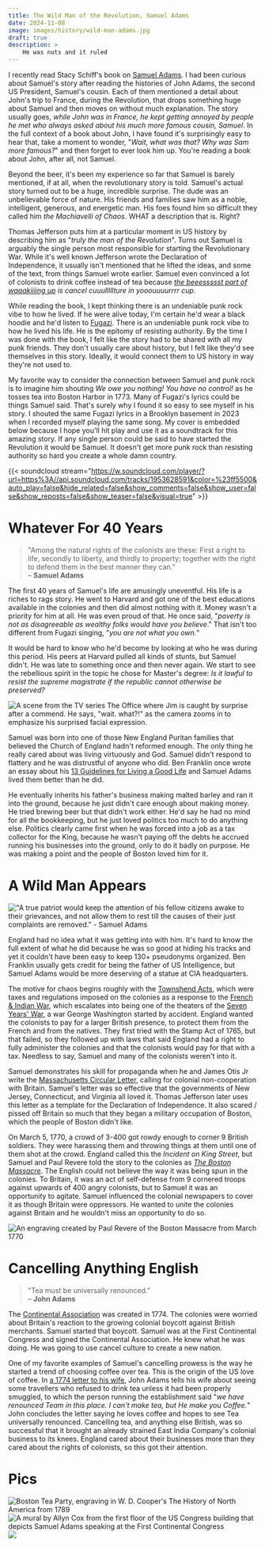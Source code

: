 ```yaml
---
title: The Wild Man of the Revolution, Samuel Adams
date: 2024-11-08
image: images/history/wild-man-adams.jpg
draft: true
description: >
    He was nuts and it ruled
---
```


I recently read Stacy Schiff's book on [Samuel Adams](https://stacyschiff.com/the-revolutionary-samuel-adams.html). I had been curious about Samuel's story after reading the histories of John Adams, the second US President, Samuel's cousin. Each of them mentioned a detail about John's trip to France, during the Revolution, that drops something huge about Samuel and then moves on without much explanation. The story usually goes, _while John was in France, he kept getting annoyed by people he met who always asked about his much more famous cousin, Samuel_. In the full context of a book about John, I have found it's surprisingly easy to hear that, take a moment to wonder, "_Wait, what was that? Why was Sam more famous?_" and then forget to ever look him up. You're reading a book about John, after all, not Samuel.

Beyond the beer, it's been my experience so far that Samuel is barely mentioned, if at all, when the revolutionary story is told. Samuel's actual story turned out to be a huge, incredible surprise. The dude was an unbelievable force of nature. His friends and families saw him as a noble, intelligent, generous, and energetic man. His foes found him so difficult they called him _the Machiavelli of Chaos_. WHAT a description that is. Right?

Thomas Jefferson puts him at a particular moment in US history by describing him as "_truly the man of the Revolution_". Turns out Samuel is arguably the single person most responsible for starting the Revolutionary War. While it's well known Jefferson wrote the Declaration of Independence, it usually isn't mentioned that he lifted the ideas, and some of the text, from things Samuel wrote earlier. Samuel even convinced a lot of colonists to drink coffee instead of tea because _[the beeessssst part of waaakiiiing up](https://www.youtube.com/watch?v=S7LXSQ85jpw) is cancel cuuulllllture in yooouuuurrrr cup_.

While reading the book, I kept thinking there is an undeniable punk rock vibe to how he lived. If he were alive today, I'm certain he'd wear a black hoodie and he'd listen to [Fugazi](https://www.youtube.com/watch?v=c_5OZOwAhas). There is an undeniable punk rock vibe to how he lived his life. He is the epitomy of resisting authority. By the time I was done with the book, I felt like the story had to be shared with all my punk friends. They don't usually care about history, but I felt like they'd see themselves in this story. Ideally, it would connect them to US history in way they're not used to.

My favorite way to consider the connection between Samuel and punk rock is to imagine him shouting _We owe you nothing! You have no control!_ as he tosses tea into Boston Harbor in 1773. Many of Fugazi's lyrics could be things Samuel said. That's surely why I found it so easy to see myself in his story. I shouted the same Fugazi lyrics in a Brooklyn basement in 2023 when I recorded myself playing the same song. My cover is embedded below because I hope you'll hit play and use it as a soundtrack for this amazing story. If any single person could be said to have started the Revolution it would be Samuel. It doesn't get more punk rock than resisting authority so hard you create a whole damn country.

{{< soundcloud stream="https://w.soundcloud.com/player/?url=https%3A//api.soundcloud.com/tracks/1953628591&color=%23ff5500&auto_play=false&hide_related=false&show_comments=false&show_user=false&show_reposts=false&show_teaser=false&visual=true" >}}
<br>


# Whatever For 40 Years

> "Among the natural rights of the colonists are these: First a right to life, secondly to liberty, and thirdly to property; together with the right to defend them in the best manner they can."<br>
> – **Samuel Adams**


The first 40 years of Samuel's life are amusingly uneventful. His life is a riches to rags story. He went to Harvard and got one of the best educations available in the colonies and then did almost nothing with it. Money wasn't a priority for him at all. He was even proud of that. He once said, "_poverty is not as disagreeable as wealthy folks would have you believe_." That isn't too different from Fugazi singing, "_you are not what you own._"

It would be hard to know who he'd become by looking at who he was during this period. His peers at Harvard pulled all kinds of stunts, but Samuel didn't. He was late to something once and then never again. We start to see the rebellious spirit in the topic he chose for Master's degree: _Is it lawful to resist the supreme magistrate if the republic cannot otherwise be preserved?_

![A scene from the TV series The Office where Jim is caught by surprise after a commend. He says, "wait. what?!" as the camera zooms in to emphasize his surprised facial expression.](waitwhat.gif)

Samuel was born into one of those New England Puritan families that believed the Church of England hadn't reformed enough. The only thing he really cared about was living virtuously and God. Samuel didn't respond to flattery and he was distrustful of anyone who did. Ben Franklin once wrote an essay about his [13 Guidelines for Living a Good Life](https://bigthink.com/personal-growth/ben-franklins-13-guidelines-for-living-a-good-life/) and Samuel Adams lived them better than he did. 

He eventually inherits his father's business making malted barley and ran it into the ground, because he just didn't care enough about making money. He tried brewing beer but that didn't work either. He'd say he had no mind for all the bookkeeping, but he just loved politics too much to do anything else. Politics clearly came first when he was forced into a job as a tax collector for the King, because he wasn't paying off the debts he accrued running his businesses into the ground, only to do it badly on purpose. He was making a point and the people of Boston loved him for it.


# A Wild Man Appears

!["A true patriot would keep the attention of his fellow citizens awake to their grievances, and not allow them to rest till the causes of their just complaints are removed." - Samuel Adams](TruePatriot.jpg)

England had no idea what it was getting into with him. It's hard to know the full extent of what he did because he was so good at hiding his tracks and yet it couldn't have been easy to keep 130+ pseudonyms organized. Ben Franklin usually gets credit for being the father of US Intelligence, but Samuel Adams would be more deserving of a statue at CIA headquarters.

The motive for chaos begins roughly with the [Townshend Acts](https://en.wikipedia.org/wiki/Townshend_Acts), which were taxes and regulations imposed on the colonies as a response to the [French & Indian War](https://en.wikipedia.org/wiki/French_and_Indian_War), which escalates into being one of the theaters of the [Seven Years' War](https://en.wikipedia.org/wiki/Seven_Years%27_War), a war George Washington started by accident. England wanted the colonists to pay for a larger British presence, to protect them from the French and from the natives. They first tried with the Stamp Act of 1765, but that failed, so they followed up with laws that said England had a right to fully administer the colonies and that the colonists would pay for that with a tax. Needless to say, Samuel and many of the colonists weren't into it.

Samuel demonstrates his skill for propaganda when he and James Otis Jr write the [Massachusetts Circular Letter](https://en.wikipedia.org/wiki/Massachusetts_Circular_Letter), calling for colonial non-cooperation with Britain. Samuel's letter was so effective that the governments of New Jersey, Connecticut, and Virginia all loved it. Thomas Jefferson later uses this letter as a template for the Declaration of Independence. It also scared / pissed off Britain so much that they began a military occupation of Boston, which the people of Boston didn't like.

On March 5, 1770, a crowd of 3-400 got rowdy enough to corner 9 British soldiers. They were harassing them and throwing things at them until one of them shot at the crowd. England called this the _Incident on King Street_, but Samuel and Paul Revere told the story to the colonies as [_The Boston Massacre_](https://en.wikipedia.org/wiki/Boston_Massacre). The English could not believe the way it was being spun in the colonies. To Britain, it was an act of self-defense from 9 cornered troops against upwards of 400 angry colonists, but to Samuel it was an opportunity to agitate. Samuel influenced the colonial newspapers to cover it as though Britain were oppressors. He wanted to unite the colonies against Britain and he wouldn't miss an opportunity to do so.

![An engraving created by Paul Revere of the Boston Massacre from March 1770](TheBostonMassacre.jpg)


# Cancelling Anything English

> "Tea must be universally renounced."<br>
> – **John Adams**

The [Continental Association](https://en.wikipedia.org/wiki/Continental_Association) was created in 1774. The colonies were worried about Britain's reaction to the growing colonial boycott against British merchants. Samuel started that boycott. Samuel was at the First Continental Congress and signed the Continental Association. He knew what he was doing. He was going to use cancel culture to create a new nation.

One of my favorite examples of Samuel's cancelling prowess is the way he started a trend of choosing coffee over tea. This is the origin of the US love of coffee. In [a 1774 letter to his wife](https://founders.archives.gov/documents/Adams/04-01-02-0087), John Adams tells his wife about seeing some travellers who refused to drink tea unless it had been properly smuggled, to which the person running the establishment said "_we have renounced Team in this place. I can't make tea, but He make you Coffee._" John concludes the letter saying he loves coffee and hopes to see Tea universally renounced. Cancelling tea, and anything else British, was so successful that it brought an already strained East India Company's colonial business to its knees. England cared about their businesses more than they cared about the rights of colonists, so this got their attention. 


# Pics

![Boston Tea Party, engraving in W. D. Cooper's The History of North America from 1789](BostonTeaParty.jpg)
![A mural by Allyn Cox from the first floor of the US Congress building that depicts Samuel Adams speaking at the First Continental Congress ](FirstContinentalCongress.jpg)
![](AdamsAtDOI.jpg)
